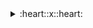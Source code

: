 <details>
<summary>:heart::x::heart:</summary>
<img src="https://github-readme-stats.vercel.app/api?username=avendesta&show_icons=true"/>
<img src="https://github-readme-stats.vercel.app/api/top-langs/?username=avendesta"/>
</details>
